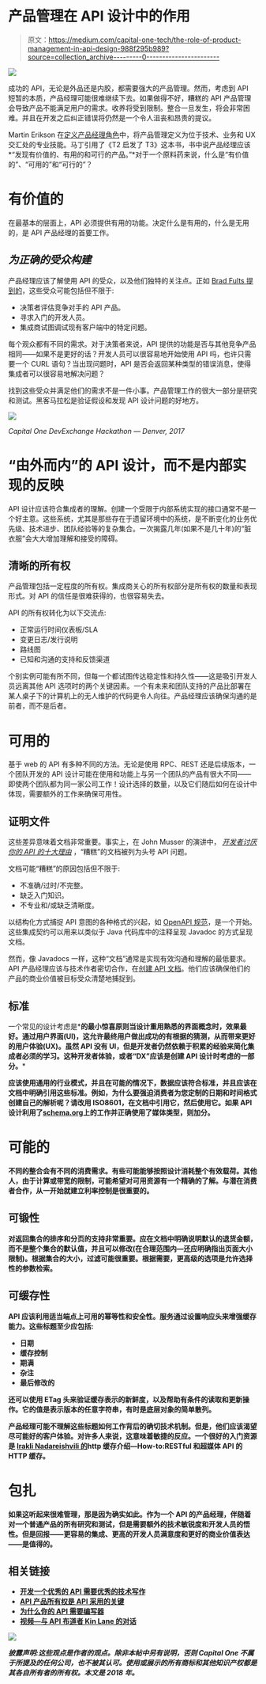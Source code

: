 # 产品管理在 API 设计中的作用

> 原文：<https://medium.com/capital-one-tech/the-role-of-product-management-in-api-design-988f295b989?source=collection_archive---------0----------------------->

![](img/3a18029c57438fa65d1fee23425cc961.png)

成功的 API，无论是外品还是内胶，都需要强大的产品管理。然而，考虑到 API 短暂的本质，产品经理可能很难继续下去。如果做得不好，糟糕的 API 产品管理会导致产品不能满足用户的需求。收养将受到限制。整合一旦发生，将会非常困难。并且在开发之后纠正错误将仍然是一个令人沮丧和昂贵的提议。

Martin Erikson 在[定义产品经理角色](https://www.mindtheproduct.com/2011/10/what-exactly-is-a-product-manager/)中，将产品管理定义为位于技术、业务和 UX 交汇处的专业技能。马丁引用了《T2 启发了 T3》这本书，书中说产品经理应该*“发现有价值的、有用的和可行的产品。”*对于一个原料药来说，什么是“有价值的”、“可用的”和“可行的”？

# 有价值的

在最基本的层面上，API 必须提供有用的功能。决定什么是有用的，什么是无用的，是 API 产品经理的首要工作。

## *为正确的受众构建*

产品经理应该了解使用 API 的受众，以及他们独特的关注点。正如 [Brad Fults 提到的](https://bradfults.com/the-best-api-documentation-b9e46400379a)，这些受众可能包括但不限于:

*   决策者评估竞争对手的 API 产品。
*   寻求入门的开发人员。
*   集成商试图调试现有客户端中的特定问题。

每个观众都有不同的需求。对于决策者来说，API 提供的功能是否与其他竞争产品相同——如果不是更好的话？开发人员可以很容易地开始使用 API 吗，也许只需要一个 CURL 语句？当出现问题时，API 是否会返回某种类型的错误消息，使得集成者可以很容易地解决问题？

找到这些受众并满足他们的需求不是一件小事。产品管理工作的很大一部分是研究和测试。黑客马拉松是验证假设和发现 API 设计问题的好地方。

![](img/c511081f963f5633a12b607e58c73b70.png)

*Capital One DevExchange Hackathon — Denver, 2017*

# “由外而内”的 API 设计，而不是内部实现的反映

API 设计应该符合集成者的理解。创建一个受限于内部系统实现的接口通常不是一个好主意。这些系统，尤其是那些存在于遗留环境中的系统，是不断变化的业务优先级、技术进步、团队经验等的复杂集合。一次揭露几年(如果不是几十年)的“脏衣服”会大大增加理解和接受的障碍。

## 清晰的所有权

产品管理包括一定程度的所有权。集成商关心的所有权部分是所有权的数量和表现形式。对 API 的信任是很难获得的，也很容易失去。

API 的所有权转化为以下交流点:

*   正常运行时间仪表板/SLA
*   变更日志/发行说明
*   路线图
*   已知和沟通的支持和反馈渠道

个别实例可能有所不同，但每一个都试图传达稳定性和持久性——这是吸引开发人员远离其他 API 选项时的两个关键因素。一个有未来和团队支持的产品比部署在某人桌子下的计算机上的无人维护的代码更令人向往。产品经理应该确保沟通的是前者，而不是后者。

# 可用的

基于 web 的 API 有多种不同的方法。无论是使用 RPC、REST 还是后续版本，一个团队开发的 API 设计可能在使用和功能上与另一个团队的产品有很大不同——即使两个团队都为同一家公司工作！设计选择的数量，以及它们随后如何在设计中体现，需要额外的工作来确保可用性。

## 证明文件

这些差异意味着文档非常重要。事实上，在 John Musser 的演讲中， [*开发者讨厌你的 API 的十大理由*](https://www.slideshare.net/jmusser/ten-reasons-developershateyourapi) ，“糟糕”的文档被列为头号 API 问题。

文档可能“糟糕”的原因包括但不限于:

*   不准确/过时/不完整。
*   缺乏入门知识。
*   不专业和/或缺乏清晰度。

以结构化方式捕捉 API 意图的各种格式的兴起，如 [OpenAPI 规范](https://github.com/OAI/OpenAPI-Specification)，是一个开始。这些集成契约可以用来以类似于 Java 代码库中的注释呈现 Javadoc 的方式呈现文档。

然而，像 Javadocs 一样，这种“文档”通常是实现有效沟通和理解的最低要求。API 产品经理应该与技术作者密切合作，在[创建 API 文档](/capital-one-developers/developing-a-great-api-requires-great-technical-writing-2abab7f6b72e)。他们应该确保他们的产品的商业价值被目标受众清楚地捕捉到。

## 标准

一个常见的设计考虑是*[](https://en.wikipedia.org/wiki/Principle_of_least_astonishment)**的最小惊喜原则当设计重用熟悉的界面概念时，效果最好。通过用户界面(UI)，这允许最终用户做出成功的有根据的猜测，从而带来更好的用户体验(UX)。虽然 API 没有 UI，但是开发者仍然依赖于积累的经验来简化集成者必须的学习。这种开发者体验，或者“DX”应该是创建 API 设计时考虑的一部分。***

**应该使用通用的行业模式，并且在可能的情况下，数据应该符合标准，并且应该在文档中明确引用这些标准。例如，为什么要强迫消费者为您定制的日期和时间格式创建自己的解析呢？请改用 ISO8601，在文档中引用它，然后使用它。如果 API 设计利用了[schema.org](http://schema.org/)上的工作并正确使用了媒体类型，则加分。**

# **可能的**

**不同的整合会有不同的消费需求。有些可能能够按照设计消耗整个有效载荷。其他人，由于计算或带宽的限制，可能希望对可用资源有一个精确的了解。与潜在消费者合作，从一开始就建立利率控制是很重要的。**

## **可锻性**

**对返回集合的排序和分页的支持非常重要。应在文档中明确说明默认的退货金额，而不是整个集合的默认值，并且可以修改(在合理范围内—还应明确指出页面大小限制)。根据集合的大小，过滤可能很重要。根据需要，更高级的选项是允许选择性的参数检索。**

## **可缓存性**

**API 应该利用适当端点上可用的幂等性和安全性。服务通过设置响应头来增强缓存能力。这些标题至少应包括:**

*   **日期**
*   **缓存控制**
*   **期满**
*   **杂注**
*   **最后修改的**

**还可以使用 ETag 头来验证缓存表示的新鲜度，以及帮助有条件的读取和更新操作。它的值是表示版本的任意字符串，有时是底层对象的简单散列。**

**产品经理可能不理解这些标题如何工作背后的确切技术机制。但是，他们应该渴望尽可能好的客户体验。对许多人来说，这意味着敏捷的反应。一个很好的入门资源是 [Irakli Nadareishvili 的](https://twitter.com/inadarei)http 缓存介绍—How-to:RESTful 和超媒体 API 的 HTTP 缓存。**

# **包扎**

**如果这听起来很难管理，那是因为确实如此。作为一个 API 的产品经理，伴随着对一个普通产品的所有研究和测试，但是需要额外的技术敏锐度和开发人员的悟性。但是回报——更容易的集成、更高的开发人员满意度和更好的商业价值表达——是值得的。**

## **相关链接**

*   **[开发一个优秀的 API 需要优秀的技术写作](/capital-one-developers/developing-a-great-api-requires-great-technical-writing-2abab7f6b72e)**
*   **[API 产品所有权是 API 采用的关键](/capital-one-developers/api-product-ownership-is-key-for-api-adoption-6a12c64b2c83)**
*   **[为什么你的 API 需要编写器](/capital-one-developers/why-your-apis-need-writers-24081d8f59b)**
*   **[视频—与 API 布道者 Kin Lane 的对话](/capital-one-developers/video-a-conversation-with-api-evangelist-kin-lane-311726984c8f)**

**[![](img/c6c5bb1f3967049ba012aebf5757e08d.png)](https://medium.com/capital-one-tech/api/home)**

***披露声明:这些观点是作者的观点。除非本帖中另有说明，否则 Capital One 不属于所提及的任何公司，也不被其认可。使用或展示的所有商标和其他知识产权都是其各自所有者的所有权。本文是 2018 年。***